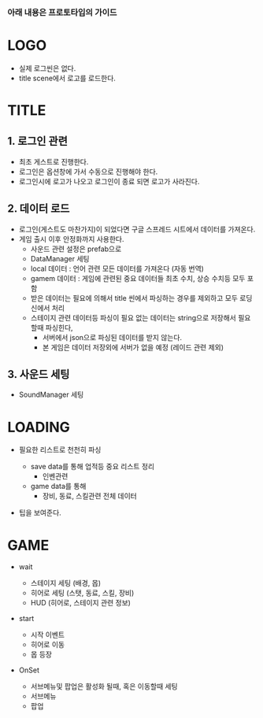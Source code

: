 ### 아래 내용은 프로토타입의 가이드

# LOGO
- 실제 로그씬은 없다.
- title scene에서 로고를 로드한다.

# TITLE
## 1. 로그인 관련
- 최초 게스트로 진행한다.
- 로그인은 옵션창에 가서 수동으로 진행해야 한다.
- 로그인시에 로고가 나오고 로그인이 종료 되면 로고가 사라진다.
  
## 2. 데이터 로드
- 로그인(게스트도 마찬가지)이 되었다면 구글 스프레드 시트에서 데이터를 가져온다.
- 게임 출시 이후 안정화까지 사용한다.
  - 사운드 관련 설정은 prefab으로
  - DataManager 세팅
  - local 데이터 : 언어 관련 모든 데이터를 가져온다 (자동 번역)
  - gamem 데이터 : 게임에 관련된 중요 데이터들 최초 수치, 상승 수치등 모두 포함
  - 받은 데이터는 필요에 의해서 title 씬에서 파싱하는 경우를 제외하고 모두 로딩신에서 처리
  - 스테이지 관련 데이터등 파싱이 필요 없는 데이터는 string으로 저장해서 필요할때 파싱힌다,
    - 서버에서 json으로 파싱된 데이터를 받지 않는다.
    - 본 게임은 데이터 저장외에 서버가 없을 예정 (레이드 관련 제외) 

## 3. 사운드 세팅
  - SoundManager 세팅
    

# LOADING
- 필요한 리스트로 천천히 파싱
  - save data를 통해 업적등 중요 리스트 정리
    - 인벤관련 
  - game data를 통해
    - 장비, 동료, 스킬관련 전체 데이터
       
- 팁을 보여준다.
  
# GAME
- wait
  - 스테이지 세팅 (배경, 몹)
  - 히어로 세팅 (스탯, 동료, 스킬, 장비)
  - HUD (히어로, 스테이지 관련 정보)

- start
  - 시작 이벤트
  - 히어로 이동
  - 몹 등장 

- OnSet
  - 서브메뉴및 팝업은 활성화 될때, 혹은 이동할때 세팅
  - 서브메뉴
  - 팝업    








